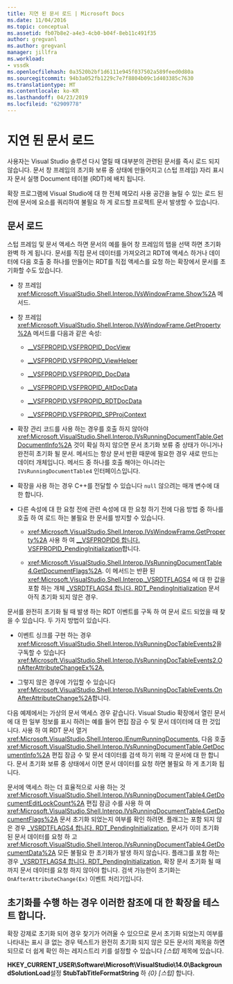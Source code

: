 ```yaml
---
title: 지연 된 문서 로드 | Microsoft Docs
ms.date: 11/04/2016
ms.topic: conceptual
ms.assetid: fb07b8e2-a4e3-4cb0-b04f-8eb11c491f35
author: gregvanl
ms.author: gregvanl
manager: jillfra
ms.workload:
- vssdk
ms.openlocfilehash: 0a3520b2bf1d6111e945f037502a589feed0d80a
ms.sourcegitcommit: 94b3a052fb1229c7e7f8804b09c1d403385c7630
ms.translationtype: MT
ms.contentlocale: ko-KR
ms.lasthandoff: 04/23/2019
ms.locfileid: "62909778"
---
```

# <a name="delayed-document-loading"></a>지연 된 문서 로드

사용자는 Visual Studio 솔루션 다시 열릴 때 대부분의 관련된 문서를 즉시 로드 되지 않습니다. 문서 창 프레임의 초기화 보류 중 상태에 만들어지고 (스텁 프레임) 자리 표시자 문서 실행 Document 테이블 (RDT)에 배치 됩니다.

확장 프로그램에 Visual Studio에 대 한 전체 메모리 사용 공간을 늘릴 수 있는 로드 된 전에 문서에 요소를 쿼리하여 불필요 하 게 로드할 프로젝트 문서 발생할 수 있습니다.

## <a name="document-loading"></a>문서 로드

스텁 프레임 및 문서 액세스 하면 문서의 예를 들어 창 프레임의 탭을 선택 하면 초기화 완벽 하 게 됩니다. 문서를 직접 문서 데이터를 가져오려고 RDT에 액세스 하거나 데이터에 다음 호출 중 하나를 만들어는 RDT를 직접 액세스를 요청 하는 확장에서 문서를 초기화할 수도 있습니다.

- 창 프레임 <xref:Microsoft.VisualStudio.Shell.Interop.IVsWindowFrame.Show%2A> 메서드.

- 창 프레임 <xref:Microsoft.VisualStudio.Shell.Interop.IVsWindowFrame.GetProperty%2A> 메서드를 다음과 같은 속성:

   - [__VSFPROPID.VSFPROPID_DocView](<xref:Microsoft.VisualStudio.Shell.Interop.__VSFPROPID.VSFPROPID_DocView>)

   - [__VSFPROPID.VSFPROPID_ViewHelper](<xref:Microsoft.VisualStudio.Shell.Interop.__VSFPROPID.VSFPROPID_ViewHelper>)

   - [__VSFPROPID.VSFPROPID_DocData](<xref:Microsoft.VisualStudio.Shell.Interop.__VSFPROPID.VSFPROPID_DocData>)

   - [__VSFPROPID.VSFPROPID_AltDocData](<xref:Microsoft.VisualStudio.Shell.Interop.__VSFPROPID.VSFPROPID_AltDocData>)

   - [__VSFPROPID.VSFPROPID_RDTDocData](<xref:Microsoft.VisualStudio.Shell.Interop.__VSFPROPID.VSFPROPID_RDTDocData>)

   - [__VSFPROPID.VSFPROPID_SPProjContext](<xref:Microsoft.VisualStudio.Shell.Interop.__VSFPROPID.VSFPROPID_SPProjContext>)

- 확장 관리 코드를 사용 하는 경우를 호출 하지 않아야 <xref:Microsoft.VisualStudio.Shell.Interop.IVsRunningDocumentTable.GetDocumentInfo%2A> 것이 확실 하지 않으면 문서 초기화 보류 중 상태가 아니거나 완전히 초기화 될 문서. 메서드는 항상 문서 반환 때문에 필요한 경우 새로 만드는 데이터 개체입니다. 메서드 중 하나를 호출 해야는 아니라는 `IVsRunningDocumentTable4` 인터페이스입니다.

- 확장을 사용 하는 경우 C++를 전달할 수 있습니다 `null` 않으려는 매개 변수에 대 한 합니다.

- 다른 속성에 대 한 요청 전에 관련 속성에 대 한 요청 하기 전에 다음 방법 중 하나를 호출 하 여 로드 하는 불필요 한 문서를 방지할 수 있습니다.

   - <xref:Microsoft.VisualStudio.Shell.Interop.IVsWindowFrame.GetProperty%2A> 사용 하 여 [__VSFPROPID6 합니다. VSFPROPID_PendingInitialization](<xref:Microsoft.VisualStudio.Shell.Interop.__VSFPROPID6.VSFPROPID_PendingInitialization>)합니다.

   - <xref:Microsoft.VisualStudio.Shell.Interop.IVsRunningDocumentTable4.GetDocumentFlags%2A>. 이 메서드는 반환 된 <xref:Microsoft.VisualStudio.Shell.Interop._VSRDTFLAGS4> 에 대 한 값을 포함 하는 개체 [_VSRDTFLAGS4 합니다. RDT_PendingInitialization](<xref:Microsoft.VisualStudio.Shell.Interop._VSRDTFLAGS4.RDT_PendingInitialization>) 문서 아직 초기화 되지 않은 경우.

문서를 완전히 초기화 될 때 발생 하는 RDT 이벤트를 구독 하 여 문서 로드 되었을 때 찾을 수 있습니다. 두 가지 방법이 있습니다.

- 이벤트 싱크를 구현 하는 경우 <xref:Microsoft.VisualStudio.Shell.Interop.IVsRunningDocTableEvents2>을 구독할 수 있습니다 <xref:Microsoft.VisualStudio.Shell.Interop.IVsRunningDocTableEvents2.OnAfterAttributeChangeEx%2A>,

- 그렇지 않은 경우에 가입할 수 있습니다 <xref:Microsoft.VisualStudio.Shell.Interop.IVsRunningDocTableEvents.OnAfterAttributeChange%2A>합니다.

다음 예제에서는 가상의 문서 액세스 경우 같습니다. Visual Studio 확장에서 열린 문서에 대 한 일부 정보를 표시 하려는 예를 들어 편집 잠금 수 및 문서 데이터에 대 한 것입니다. 사용 하 여 RDT 문서 열거 <xref:Microsoft.VisualStudio.Shell.Interop.IEnumRunningDocuments>, 다음 호출 <xref:Microsoft.VisualStudio.Shell.Interop.IVsRunningDocumentTable.GetDocumentInfo%2A> 편집 잠금 수 및 문서 데이터를 검색 하기 위해 각 문서에 대 한 합니다. 문서 초기화 보류 중 상태에서 이면 문서 데이터를 요청 하면 불필요 하 게 초기화 됩니다.

문서에 액세스 하는 더 효율적으로 사용 하는 것 <xref:Microsoft.VisualStudio.Shell.Interop.IVsRunningDocumentTable4.GetDocumentEditLockCount%2A> 편집 잠금 수를 사용 하 여 <xref:Microsoft.VisualStudio.Shell.Interop.IVsRunningDocumentTable4.GetDocumentFlags%2A> 문서 초기화 되었는지 여부를 확인 하려면. 플래그는 포함 되지 않은 경우 [_VSRDTFLAGS4 합니다. RDT_PendingInitialization](<xref:Microsoft.VisualStudio.Shell.Interop._VSRDTFLAGS4.RDT_PendingInitialization>), 문서가 이미 초기화 된 문서 데이터를 요청 하 고 <xref:Microsoft.VisualStudio.Shell.Interop.IVsRunningDocumentTable4.GetDocumentData%2A> 모든 불필요 한 초기화가 발생 하지 않습니다. 플래그를 포함 하는 경우 [_VSRDTFLAGS4 합니다. RDT_PendingInitialization](<xref:Microsoft.VisualStudio.Shell.Interop._VSRDTFLAGS4.RDT_PendingInitialization>), 확장 문서 초기화 될 때까지 문서 데이터를 요청 하지 않아야 합니다. 검색 가능한이 초기화는 `OnAfterAttributeChange(Ex)` 이벤트 처리기입니다.

## <a name="test-extensions-to-see-if-they-force-initialization"></a>초기화를 수행 하는 경우 이러한 참조에 대 한 확장을 테스트 합니다.

확장 강제로 초기화 되어 경우 찾기가 어려울 수 있으므로 문서 초기화 되었는지 여부를 나타내는 표시 큐 없는 경우 텍스트가 완전히 초기화 되지 않은 모든 문서의 제목을 하면 되므로 더 쉽게 확인 하는 레지스트리 키를 설정할 수 있습니다 *[스텁]* 제목에 있습니다.

**HKEY_CURRENT_USER\Software\Microsoft\VisualStudio\14.0\BackgroundSolutionLoad**설정 **StubTabTitleFormatString** 하  *{0} [스텁]* 합니다.